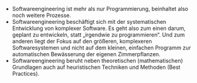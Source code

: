 - Softwareengineering ist mehr als nur Programmierung, beinhaltet also noch weitere Prozesse.
- Softwareengineering beschäftigt sich mit der systematischen Entwicklung von komplexer  Software. Es geht also zum einen darum, geplant zu entwickeln, statt „irgendwie zu programmieren“. Und zum anderen liegt der Fokus auf den größeren, komplexeren Softwaresystemen und nicht auf dem kleinen, einfachen Programm zur automatischen Bewässerung der eigenen Zimmerpflanzen.
- Softwareengineering beruht neben theoretischen (mathematischen) Grundlagen auch auf heuristischen Techniken und Methoden (Best Practices). 
